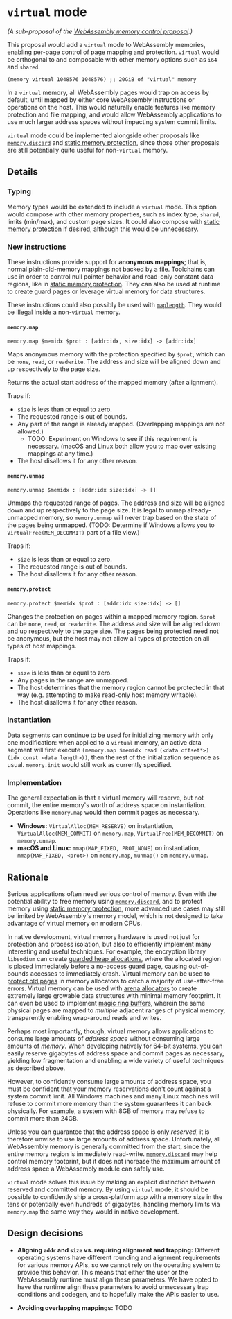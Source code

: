 # `virtual` mode

_(A sub-proposal of the [WebAssembly memory control proposal](Overview.md).)_

This proposal would add a `virtual` mode to WebAssembly memories, enabling per-page control of page mapping and protection. `virtual` would be orthogonal to and composable with other memory options such as `i64` and `shared`.

```
(memory virtual 1048576 1048576) ;; 20GiB of "virtual" memory
```

In a `virtual` memory, all WebAssembly pages would trap on access by default, until mapped by either core WebAssembly instructions or operations on the host. This would naturally enable features like memory protection and file mapping, and would allow WebAssembly applications to use much larger address spaces without impacting system commit limits.

`virtual` mode could be implemented alongside other proposals like [`memory.discard`](discard.md) and [static memory protection](static-protection.md), since those other proposals are still potentially quite useful for non-`virtual` memory.

## Details

### Typing

Memory types would be extended to include a `virtual` mode. This option would compose with other memory properties, such as index type, `shared`, limits (min/max), and custom page sizes. It could also compose with [static memory protection](static-protection.md) if desired, although this would be unnecessary.

### New instructions

These instructions provide support for **anonymous mappings**; that is, normal plain-old-memory mappings not backed by a file. Toolchains can use in order to control null pointer behavior and read-only constant data regions, like in [static memory protection](static-protection.md). They can also be used at runtime to create guard pages or leverage virtual memory for data structures.

These instructions could also possibly be used with [`maplength`](maplength.md). They would be illegal inside a non-`virtual` memory.

#### `memory.map`

```
memory.map $memidx $prot : [addr:idx, size:idx] -> [addr:idx]
```

Maps anonymous memory with the protection specified by `$prot`, which can be `none`, `read`, or `readwrite`. The address and size will be aligned down and up respectively to the page size.

Returns the actual start address of the mapped memory (after alignment).

Traps if:
- `size` is less than or equal to zero.
- The requested range is out of bounds.
- Any part of the range is already mapped. (Overlapping mappings are not allowed.)
  - TODO: Experiment on Windows to see if this requirement is necessary. (macOS and Linux both allow you to map over existing mappings at any time.)
- The host disallows it for any other reason.

#### `memory.unmap`

```
memory.unmap $memidx : [addr:idx size:idx] -> []
```

Unmaps the requested range of pages. The address and size will be aligned down and up respectively to the page size. It is legal to unmap already-unmapped memory, so `memory.unmap` will never trap based on the state of the pages being unmapped. (TODO: Determine if Windows allows you to `VirtualFree(MEM_DECOMMIT)` part of a file view.)

Traps if:
- `size` is less than or equal to zero.
- The requested range is out of bounds.
- The host disallows it for any other reason.

#### `memory.protect`

```
memory.protect $memidx $prot : [addr:idx size:idx] -> []
```

Changes the protection on pages within a mapped memory region. `$prot` can be `none`, `read`, or `readwrite`. The address and size will be aligned down and up respectively to the page size. The pages being protected need not be anonymous, but the host may not allow all types of protection on all types of host mappings.

Traps if:
- `size` is less than or equal to zero.
- Any pages in the range are unmapped.
- The host determines that the memory region cannot be protected in that way (e.g. attempting to make read-only host memory writable).
- The host disallows it for any other reason.

### Instantiation

Data segments can continue to be used for initializing memory with only one modification: when applied to a `virtual` memory, an active data segment will first execute `(memory.map $memidx read (<data offset*>) (idx.const <data length>))`, then the rest of the initialization sequence as usual. `memory.init` would still work as currently specified.

### Implementation

The general expectation is that a virtual memory will reserve, but not commit, the entire memory's worth of address space on instantiation. Operations like `memory.map` would then commit pages as necessary.

- **Windows:** `VirtualAlloc(MEM_RESERVE)` on instantiation, `VirtualAlloc(MEM_COMMIT)` on `memory.map`, `VirtualFree(MEM_DECOMMIT)` on `memory.unmap`.
- **macOS and Linux:** `mmap(MAP_FIXED, PROT_NONE)` on instantiation, `mmap(MAP_FIXED, <prot>)` on `memory.map`, `munmap()` on `memory.unmap`.


## Rationale

Serious applications often need serious control of memory. Even with the potential ability to free memory using [`memory.discard`](discard.md), and to protect memory using [static memory protection](static-protection.md), more advanced use cases may still be limited by WebAssembly's memory model, which is not designed to take advantage of virtual memory on modern CPUs.

In native development, virtual memory hardware is used not just for protection and process isolation, but also to efficiently implement many interesting and useful techniques. For example, the encryption library `libsodium` can create [guarded heap allocations](https://doc.libsodium.org/memory_management#guarded-heap-allocations), where the allocated region is placed immediately before a no-access guard page, causing out-of-bounds accesses to immediately crash. Virtual memory can be used to [protect old pages](https://btmc.substack.com/i/142248177/safe-arenas-and-pools0) in memory allocators to catch a majority of use-after-free errors. Virtual memory can be used with [arena allocators](https://pkg.odin-lang.org/core/mem/virtual/#Arena) to create extremely large growable data structures with minimal memory footprint. It can even be used to implement [magic ring buffers](https://fgiesen.wordpress.com/2012/07/21/the-magic-ring-buffer/), wherein the same physical pages are mapped to _multiple_ adjacent ranges of physical memory, transparently enabling wrap-around reads and writes.

Perhaps most importantly, though, virtual memory allows applications to consume large amounts of _address space_ without consuming large amounts of _memory_. When developing natively for 64-bit systems, you can easily reserve gigabytes of address space and commit pages as necessary, yielding low fragmentation and enabling a wide variety of useful techniques as described above.

However, to confidently consume large amounts of address space, you must be confident that your memory reservations don't count against a system commit limit. All Windows machines and many Linux machines will refuse to commit more memory than the system guarantees it can back physically. For example, a system with 8GB of memory may refuse to commit more than 24GB.

Unless you can guarantee that the address space is only _reserved_, it is therefore unwise to use large amounts of address space. Unfortunately, all WebAssembly memory is generally committed from the start, since the entire memory region is immediately read-write. [`memory.discard`](discard.html) may help control memory footprint, but it does not increase the maximum amount of address space a WebAssembly module can safely use.

`virtual` mode solves this issue by making an explicit distinction between reserved and committed memory. By using `virtual` mode, it should be possible to confidently ship a cross-platform app with a memory size in the tens or potentially even hundreds of gigabytes, handling memory limits via `memory.map` the same way they would in native development.

## Design decisions

- **Aligning `addr` and `size` vs. requiring alignment and trapping:** Different operating systems have different rounding and alignment requirements for various memory APIs, so we cannot rely on the operating system to provide this behavior. This means that either the user or the WebAssembly runtime must align these parameters. We have opted to have the runtime align these parameters to avoid unnecessary trap conditions and codegen, and to hopefully make the APIs easier to use.

- **Avoiding overlapping mappings:** TODO
